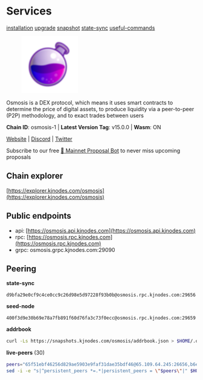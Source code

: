 # Services

[installation](./installation/ "mention") [upgrade](./upgrade/ "mention") [snapshot](./snapshot/ "mention") [state-sync](./state-sync/ "mention") [useful-commands](./useful-commands/ "mention")

<figure><img src="https://raw.githubusercontent.com/kj89/cosmos-images/main/logos/osmosis.png" width="150" alt=""><figcaption></figcaption></figure>

Osmosis is a DEX protocol, which means it uses smart contracts  to determine the price of digital assets, to produce liquidity  via a peer-to-peer (P2P) methodology, and to exact trades between users

**Chain ID**: osmosis-1 | **Latest Version Tag**: v15.0.0 | **Wasm**: ON

[Website](https://osmosis.zone) | [Discord](https://discord.gg/osmosis) | [Twitter](https://twitter.com/osmosiszone)



Subscribe to our free [🤖 Mainnet Proposal Bot](https://t.me/kjnodes_proposal_bot) to never miss upcoming proposals


## Chain explorer
[https://explorer.kjnodes.com/osmosis](https://explorer.kjnodes.com/osmosis)

## Public endpoints

* api: [https://osmosis.api.kjnodes.com](https://osmosis.api.kjnodes.com)
* rpc: [https://osmosis.rpc.kjnodes.com](https://osmosis.rpc.kjnodes.com)
* grpc: osmosis.grpc.kjnodes.com:29090

## Peering

**state-sync**

```text
d9bfa29e0cf9c4ce0cc9c26d98e5d97228f93b0b@osmosis.rpc.kjnodes.com:29656
```

**seed-node**

```text
400f3d9e30b69e78a7fb891f60d76fa3c73f0ecc@osmosis.rpc.kjnodes.com:29659
```

**addrbook**
```bash
curl -Ls https://snapshots.kjnodes.com/osmosis/addrbook.json > $HOME/.osmosisd/config/addrbook.json
```

**live-peers** (30)
```bash
peers="65f51ebf46256d829ae5903e9faf31dae35bdf46@65.109.64.245:26656,b6ec9c7284b45eb912b01c192f7ffd8ef7508ec7@51.81.123.33:26656,6e9b0cf3ea78a9a540c75a4cfeb0c6a54b73fee4@65.108.127.166:26656,31d2c86f7957e2db91297e54c3b0456ea06c2250@173.67.177.115:26656,e0f3b604f1df9bf6590c4cc09fee1e28f46b0b39@65.109.28.226:15656,8a0caf4581f135b1468408ec398d94573da02e8c@198.244.202.140:26656,af678c610cf37bf5d443efdba7ac1354f104415c@137.184.9.18:32644,5696d9806c883beb725fb469d90039d921107b5b@116.202.209.186:26656,7fc90a9c32c775ff685798c33fc06fe6d5009b26@202.61.229.102:26656,ac2fbcb5de633d136a942c28c3049e3edbc6e69a@85.239.233.61:2000,23d67702fc76a2f3b3f3b74876727934843cff94@195.14.6.2:26656,c5afa50cac6814f16facafb0c680871ebd62482d@184.105.162.166:26656,1990bfb9135023ca697bbb8a8d0defb6e4669478@211.219.19.74:26656,94e69330d6f4cfe221cdd2ce49ee141e53e5f200@23.106.120.6:26656,54b56ff565527b20f21af5a8e8744a7b2ef35c0a@54.150.227.110:26656,ef573bd8b519f9572798444f6c229ab0a3204bb8@5.9.94.24:26656,34340a9151d4a97a850d2cd64d8778279faf3f96@194.163.181.100:26656,677ef9606ea18a13b5dbfad19493d99d7ea068f5@149.56.24.130:26656,3d311ac374e6953e97ee07c74a76f399394c3025@173.215.85.171:20000,12910da249bcee4cdafbef938b10b51c94c0057e@5.9.142.165:26656,c61bf85fd330bb702b1f13f58dd3cf83c5363bf2@149.56.26.22:26656,e1b058e5cfa2b836ddaa496b10911da62dcf182e@23.88.21.234:26656,a427a6c73e65ad4aa5acdee633afabeb8f473603@65.109.116.204:10156,f666123ff189fdc2cf26186e2910b9b3fedf08bf@135.181.223.115:2000,807eda3abecff79df294d127cf58d6d5e07393ee@67.209.54.21:26656,d9bfa29e0cf9c4ce0cc9c26d98e5d97228f93b0b@65.109.88.38:29656,a50c8dcd0e83032b5e29d5c5beef6e54ddafb508@35.83.253.164:26656,f9bfc7f25f63bd7e392fbe5465126b311465cbce@65.108.78.186:26656,9203fbde463bd66bb451da3de390c7d3515c2bf2@65.108.46.248:26656,74e8ba742d8312c250f3237c8c8f3f951c01f9df@95.216.4.104:26656"
sed -i -e "s|^persistent_peers *=.*|persistent_peers = \"$peers\"|" $HOME/.osmosisd/config/config.toml
```
